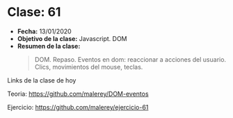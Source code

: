 # Clase: 61

- **Fecha:** 13/01/2020
- **Objetivo de la clase:** Javascript. DOM
- **Resumen de la clase:**
  > DOM. Repaso. Eventos en dom: reaccionar a acciones del usuario. Clics, movimientos del mouse, teclas.

Links de la clase de hoy

Teoria: https://github.com/malerey/DOM-eventos

Ejercicio:
https://github.com/malerey/ejercicio-61
